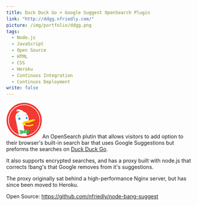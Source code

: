 ```yaml
---
title: Duck Duck Go + Google Suggest OpenSearch Plugin
link: "http://ddgg.nfriedly.com/"
picture: /img/portfolio/ddgg.png
tags: 
  - Node.js
  - JavaScript
  - Open Source
  - HTML
  - CSS
  - Heroku
  - Continuos Integration
  - Continuos Deployment
write: false
---
```


<img class="right" src="/img/portfolio/ddg.png" alt="" />An OpenSearch plutin that allows visitors to add option to their browser's built-in search bar that uses Google Suggestions but preforms the searches on <a href="http://duckduckgo.com">Duck Duck Go</a>.

It also supports encrypted searches, and has a proxy built with node.js that corrects !bang's that Google removes from it's suggestions. 

The proxy originally sat behind a high-performance Nginx server, but has since been moved to Heroku.

Open Source: https://github.com/nfriedly/node-bang-suggest